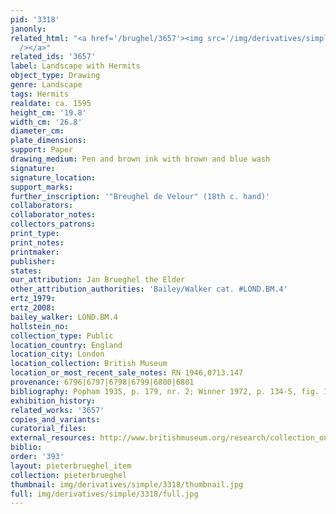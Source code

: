 ```yaml
---
pid: '3318'
janonly: 
related_html: "<a href='/brughel/3657'><img src='/img/derivatives/simple/3657/thumbnail.jpg'
  /></a>"
related_ids: '3657'
label: Landscape with Hermits
object_type: Drawing
genre: Landscape
tags: Hermits
realdate: ca. 1595
height_cm: '19.8'
width_cm: '26.8'
diameter_cm: 
plate_dimensions: 
support: Paper
drawing_medium: Pen and brown ink with brown and blue wash
signature: 
signature_location: 
support_marks: 
further_inscription: '"Breughel de Velour" (18th c. hand)'
collaborators: 
collaborator_notes: 
collectors_patrons: 
print_type: 
print_notes: 
printmaker: 
publisher: 
states: 
our_attribution: Jan Brueghel the Elder
other_attribution_authorities: 'Bailey/Walker cat. #LOND.BM.4'
ertz_1979: 
ertz_2008: 
bailey_walker: LOND.BM.4
hollstein_no: 
collection_type: Public
location_country: England
location_city: London
location_collection: British Museum
location_or_most_recent_sale_notes: RN 1946,0713.147
provenance: 6796|6797|6798|6799|6800|6801
bibliography: Popham 1935, p. 179, nr. 2; Winner 1972, p. 134-5, fig. 16
exhibition_history: 
related_works: '3657'
copies_and_variants: 
curatorial_files: 
external_resources: http://www.britishmuseum.org/research/collection_online/collection_object_details.aspx?objectId=712246&partId=1&searchText=1946%2C0713.147&page=1
biblio: 
order: '393'
layout: pieterbrueghel_item
collection: pieterbrueghel
thumbnail: img/derivatives/simple/3318/thumbnail.jpg
full: img/derivatives/simple/3318/full.jpg
---
```

